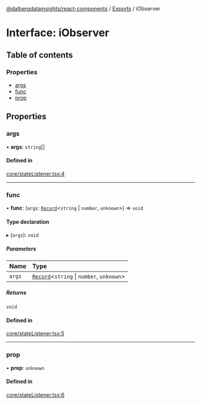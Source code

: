 [@dalbergdatainsights/react-components](../README.md) / [Exports](../modules.md) / iObserver

# Interface: iObserver

## Table of contents

### Properties

- [args](iObserver.md#args)
- [func](iObserver.md#func)
- [prop](iObserver.md#prop)

## Properties

### args

• **args**: `string`[]

#### Defined in

[core/stateListener.tsx:4](https://github.com/DalbergDataInsights/react-components/blob/2626a4c/core/stateListener.tsx#L4)

___

### func

• **func**: (`args`: [`Record`](../modules/internal_.md#record)<`string` \| `number`, `unknown`\>) => `void`

#### Type declaration

▸ (`args`): `void`

##### Parameters

| Name | Type |
| :------ | :------ |
| `args` | [`Record`](../modules/internal_.md#record)<`string` \| `number`, `unknown`\> |

##### Returns

`void`

#### Defined in

[core/stateListener.tsx:5](https://github.com/DalbergDataInsights/react-components/blob/2626a4c/core/stateListener.tsx#L5)

___

### prop

• **prop**: `unknown`

#### Defined in

[core/stateListener.tsx:6](https://github.com/DalbergDataInsights/react-components/blob/2626a4c/core/stateListener.tsx#L6)
